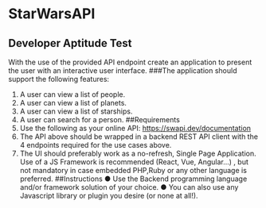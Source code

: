 # StarWarsAPI
## Developer Aptitude Test
With the use of the provided API endpoint create an application to present the user
with an interactive user interface.
###The application should support the following features:
1. A user can view a list of people.
2. A user can view a list of planets.
3. A user can view a list of starships.
4. A user can search for a person.
##Requirements
1. Use the following as your online API: https://swapi.dev/documentation
2. The API above should be wrapped in a backend REST API client with the 4
endpoints required for the use cases above.
3. The UI should preferably work as a no-refresh, Single Page Application. Use
of a JS Framework is recommended (React, Vue, Angular...) , but not
mandatory in case embedded PHP,Ruby or any other language is preferred.
##Instructions
● Use the Backend programming language and/or framework solution of your
choice.
● You can also use any Javascript library or plugin you desire (or none at all!).
